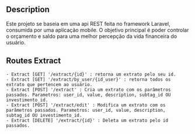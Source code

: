 
## Description

Este projeto se baseia em uma api REST feita no framework Laravel, consumida por uma aplicação mobile. O objetivo principal é poder controlar o orçamento e saldo para uma melhor percepção da vida financeira do usuário.


## Routes Extract
    
    - Extract [GET] '/extract/{id}' : retorna um extrato pelo seu id.
    - Extract [GET] '/extract/by_user/{id_user}' : retorna todos os extrato que pertencem ao usuário.  
    - Extract [POST] '/extract' : Cria um extrato com os parâmetros passados. Parametros: user_id, value, description, subtag_id OU investimento_id.
    - Extract [POST] '/extract/edit' : Modifica um extrato com os parâmetros passados. Parametros: user_id, value, description, subtag_id OU investimento_id.
    - Extract [DELETE] '/extract/{id}' : Deleta um extrato pelo id passados.  
    
